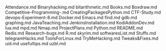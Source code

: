 Attendance.md
Binaryhacking.md
bitarithmetic.md
Books.md
Boxdraw.md
Competitive-Programming-.md
CreatingPackagesPython.md
CTF-Study.md
devops-Experiment-8.md
Docker.md
Emacs.md
find.md
gdb.md
graphing.md
JavaTeaching.md
JenkinsInstallation.md
KodiAddonDev.md
lua.md
mpd.md
Nmap.md
ProjectPlans.md
Python.md
README.md
Redis.md
Research-bugs.md
R.md
skyrim.md
softwaresList.md
Stuffs.md
telegramHacks.md
ToolsForLinux.md
TryMeHacking.md
Tweaks&Fixes.md
uid.md
usefultips.md
uzbl.md
